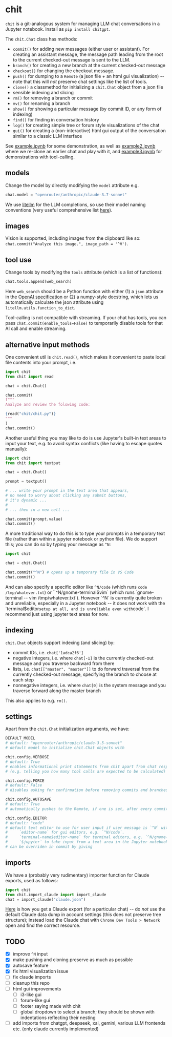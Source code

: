 # chit

`chit` is a git-analogous system for managing LLM chat conversations in a Jupyter notebook. Install as `pip install chitgpt`.

The `chit.Chat` class has methods:

- `commit()` for adding new messages (either user or assistant). For creating an assistant message, the message path leading from the root to the current checked-out message is sent to the LLM.
- `branch()` for creating a new branch at the current checked-out message
- `checkout()` for changing the checkout message. 
- `push()` for dumping to a `Remote` (a json file + an html gui visualization) -- note that this will *not* preserve chat settings like the list of tools.
- `clone()` a classmethod for initializing a `chit.Chat` object from a json file
- sensible indexing and slicing
- `rm()` for removing a branch or commit
- `mv()` for renaming a branch
- `show()` for showing a particular message (by commit ID, or any form of indexing)
- `find()` for finding in conversation history
- `log()` for creating simple tree or forum style visualizations of the chat
- `gui()` for creating a (non-interactive) html gui output of the conversation similar to a classic LLM interface

See [example.ipynb](example.ipynb) for some demonstration, as well as [example2.ipynb](example2.ipynb) where we re-clone an earlier chat and play with it, and [example3.ipynb](example3.ipynb) for demonstrations with tool-calling.

## models

Change the model by directly modifying the `model` attribute e.g.

```python
chat.model = "openrouter/anthropic/claude-3.7-sonnet"
```

We use [litellm](https://github.com/BerriAI/litellm) for the LLM completions, so use their model naming conventions (very useful comprehensive list [here](https://github.com/BerriAI/litellm/blob/main/model_prices_and_context_window.json)).

## images

Vision is supported, including images from the clipboard like so: `chat.commit("Analyze this image.", image_path = '^V')`.

## tool use

Change tools by modifying the `tools` attribute (which is a list of functions):

```python
chat.tools.append(web_search)
```

Here `web_search` should be a Python function with either (1) a `json` attribute in the [OpenAI specification](https://docs.litellm.ai/docs/completion/function_call) or (2) a numpy-style docstring, which lets us automatically calculate the json attribute using `litellm.utils.function_to_dict`.

Tool-calling is not compatible with streaming. If your chat has tools, you can pass `chat.commit(enable_tools=False)` to temporarily disable tools for that AI call and enable streaming.

## alternative input methods

One convenient util is `chit.read()`, which makes it convenient to paste local file contents into your prompt, i.e.

```python
import chit
from chit import read

chat = chit.Chat()

chat.commit(
f"""
Analyze and review the folowing code:

{read("chit/chit.py")}
"""
)
chat.commit()
```

Another useful thing you may like to do is use Jupyter's built-in text areas to input your text, e.g. to avoid syntax conflicts (like having to escape quotes manually):

```python
import chit
from chit import textput

chat = chit.Chat()

prompt = textput()

# ... write your prompt in the text area that appears, 
# no need to worry about clicking any submit buttons,
# it's dynamic ...
# 
# ... then in a new cell ...

chat.commit(prompt.value)
chat.commit()
```

A more traditional way to do this is to type your prompts in a temporary text file (rather than within a jupyter notebook or python file). We do support this; you can do so by typing your message as `^N`:

```python
import chit

chat = chit.Chat()

chat.commit("^N") # opens up a temporary file in VS Code
chat.commit()
```

And can also specify a specific editor like `^N/code` (which runs `code /tmp/whatever.txt`) or ``^N/gnome-terminal$vim` (which runs `gnome-terminal -- vim /tmp/whatever.txt`). However `^N` is currently quite broken and unreliable, especially in a Jupyter notebook -- it does not work with the `terminal$editor` setup at all, and is unreliable even with `code`. I recommend just using jupyter text areas for now.


## indexing

`chit.Chat` objects support indexing (and slicing) by:
- commit IDs, i.e. `chat['1adca2f6']`
- negative integers, i.e. where `chat[-1]` is the currently checked-out message and you traverse backward from there
- lists, i.e. `chat[["master", "master"]]` to do forward traversal from the currently checked-out message, specifying the branch to choose at each step
- nonnegative integers, i.e. where `chat[0]` is the system message and you traverse forward along the master branch

This also applies to e.g. `rm()`.

## settings

Apart from the `chit.Chat` initialization arguments, we have:

```python
DEFAULT_MODEL
# default: "openrouter/anthropic/claude-3.5-sonnet"
# default model to initialize chit.Chat objects with

chit.config.VERBOSE
# default: True
# enables informational print statements from chit apart from chat responses
# (e.g. telling you how many tool calls are expected to be calculated)

chit.config.FORCE
# default: False
# disables asking for confirmation before removing commits and branches

chit.config.AUTOSAVE
# default: True
# automatically pushes to the Remote, if one is set, after every commit or other change

chit.config.EDITOR
# default: "code"
# default text editor to use for user input if user message is `^N` with no further suffix:
#     `editor-name` for gui editors, e.g. `^N/code`.
#     `terminal-name$editor-name` for terminal editors, e.g. `^N/gnome-terminal$vim`.
#     `$jupyter` to take input from a text area in the Jupyter notebook, i.e. `^N/$jupyter`.
# can be overriden in commit by giving 
```

## imports

We have a (probably very rudimentary) importer function for Claude exports, used as follows:

```python
import chit
from chit.import_claude import import_claude
chat = import_claude("claude.json")
```

[Here](https://www.reddit.com/r/ClaudeAI/comments/1ciitou/any_good_tools_for_exporting_chats/) is how you get a Claude export (for a particular chat) -- do *not* use the default Claude data dump in account settings (this does not preserve tree structure); instead load the Claude chat with `Chrome Dev Tools > Network` open and find the correct resource.

## TODO

- [x] improve `^N` input
- [x] make pushing and cloning preserve as much as possible
- [x] autosave feature
- [x] fix html visualization issue
- [ ] fix claude imports
- [ ] cleanup this repo
- [ ] html gui improvements
    - [ ] i3-like gui
    - [ ] forum-like gui
    - [ ] footer saying made with chit
    - [ ] global dropdown to select a branch; they should be shown with indentations reflecting their nesting
- [ ] add imports from chatgpt, deepseek, xai, gemini, various LLM frontends etc. (only claude currently implemented)